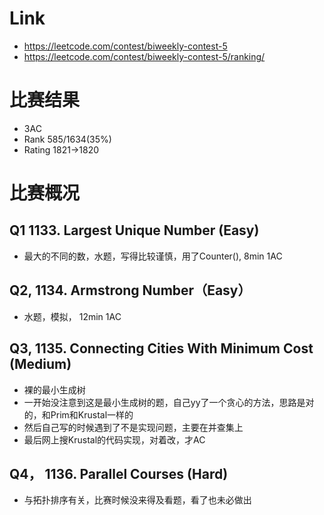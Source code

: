 # Link
- https://leetcode.com/contest/biweekly-contest-5
- https://leetcode.com/contest/biweekly-contest-5/ranking/

# 比赛结果
- 3AC
- Rank 585/1634(35%)
- Rating 1821->1820

# 比赛概况
## Q1 1133. Largest Unique Number (Easy)
- 最大的不同的数，水题，写得比较谨慎，用了Counter(), 8min 1AC

## Q2, 1134. Armstrong Number（Easy）
- 水题，模拟， 12min 1AC

## Q3, 1135. Connecting Cities With Minimum Cost (Medium)
- 裸的最小生成树
- 一开始没注意到这是最小生成树的题，自己yy了一个贪心的方法，思路是对的，和Prim和Krustal一样的
- 然后自己写的时候遇到了不是实现问题，主要在并查集上
- 最后网上搜Krustal的代码实现，对着改，才AC

## Q4， 1136. Parallel Courses (Hard)
- 与拓扑排序有关，比赛时候没来得及看题，看了也未必做出